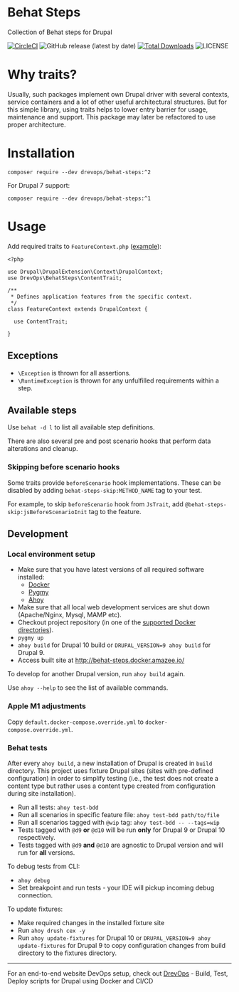 # Behat Steps
Collection of Behat steps for Drupal

[![CircleCI](https://dl.circleci.com/status-badge/img/gh/drevops/behat-steps.svg?style=shield)](https://dl.circleci.com/status-badge/redirect/gh/drevops/behat-steps)
![GitHub release (latest by date)](https://img.shields.io/github/v/release/drevops/behat-steps)
[![Total Downloads](https://poser.pugx.org/drevops/behat-steps/downloads)](https://packagist.org/packages/drevops/behat-steps)
![LICENSE](https://img.shields.io/github/license/drevops/behat-steps)

# Why traits?

Usually, such packages implement own Drupal driver with several contexts, 
service containers and a lot of other useful architectural structures.
But for this simple library, using traits helps to lower entry barrier for usage, 
maintenance and support. 
This package may later be refactored to use proper architecture. 

# Installation

`composer require --dev drevops/behat-steps:^2`

For Drupal 7 support:

`composer require --dev drevops/behat-steps:^1`

# Usage

Add required traits to `FeatureContext.php` ([example](tests/behat/bootstrap/FeatureContext.php)):

```
<?php

use Drupal\DrupalExtension\Context\DrupalContext;
use DrevOps\BehatSteps\ContentTrait;

/**
 * Defines application features from the specific context.
 */
class FeatureContext extends DrupalContext {

  use ContentTrait;

}
```

## Exceptions
- `\Exception` is thrown for all assertions.
- `\RuntimeException` is thrown for any unfulfilled requirements within a step. 

## Available steps

Use `behat -d l` to list all available step definitions.

There are also several pre and post scenario hooks that perform data alterations 
and cleanup. 

### Skipping before scenario hooks

Some traits provide `beforeScenario` hook implementations. These can be disabled
by adding `behat-steps-skip:METHOD_NAME` tag to your test. 

For example, to skip `beforeScenario` hook from `JsTrait`, add 
`@behat-steps-skip:jsBeforeScenarioInit` tag to the feature.

## Development

### Local environment setup

- Make sure that you have latest versions of all required software installed:
  - [Docker](https://www.docker.com/)
  - [Pygmy](https://github.com/pygmystack/pygmy)
  - [Ahoy](https://github.com/ahoy-cli/ahoy)
- Make sure that all local web development services are shut down (Apache/Nginx, Mysql, MAMP etc).
- Checkout project repository (in one of the [supported Docker directories](https://docs.docker.com/docker-for-mac/osxfs/#access-control)).  
- `pygmy up`
- `ahoy build` for Drupal 10 build or `DRUPAL_VERSION=9 ahoy build` for Drupal 9.
- Access built site at http://behat-steps.docker.amazee.io/  

To develop for another Drupal version, run `ahoy build` again.

Use `ahoy --help` to see the list of available commands.

### Apple M1 adjustments

Copy `default.docker-compose.override.yml` to `docker-compose.override.yml`.

### Behat tests

After every `ahoy build`, a new installation of Drupal is created in `build` directory.
This project uses fixture Drupal sites (sites with pre-defined configuration)
in order to simplify testing (i.e., the test does not create a content type
but rather uses a content type created from configuration during site installation).

- Run all tests: `ahoy test-bdd`
- Run all scenarios in specific feature file: `ahoy test-bdd path/to/file`
- Run all scenarios tagged with `@wip` tag: `ahoy test-bdd -- --tags=wip`
- Tests tagged with `@d9` **or** `@d10` will be run **only** for Drupal 9 or Drupal 10 respectively.
- Tests tagged with `@d9` **and** `@d10` are agnostic to Drupal version and will run for **all** versions. 

To debug tests from CLI:
- `ahoy debug`
- Set breakpoint and run tests - your IDE will pickup incoming debug connection.

To update fixtures:
- Make required changes in the installed fixture site
- Run `ahoy drush cex -y`
- Run `ahoy update-fixtures` for Drupal 10 or `DRUPAL_VERSION=9 ahoy update-fixtures` for Drupal 9 to copy configuration changes from build directory to the fixtures directory. 

---

For an end-to-end website DevOps setup, check out [DrevOps](https://drevops.com) - Build, Test, Deploy scripts for Drupal using Docker and CI/CD
